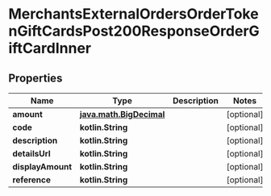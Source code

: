 
# MerchantsExternalOrdersOrderTokenGiftCardsPost200ResponseOrderGiftCardInner

## Properties
Name | Type | Description | Notes
------------ | ------------- | ------------- | -------------
**amount** | [**java.math.BigDecimal**](java.math.BigDecimal.md) |  |  [optional]
**code** | **kotlin.String** |  |  [optional]
**description** | **kotlin.String** |  |  [optional]
**detailsUrl** | **kotlin.String** |  |  [optional]
**displayAmount** | **kotlin.String** |  |  [optional]
**reference** | **kotlin.String** |  |  [optional]



